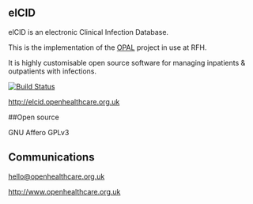 ## elCID

elCID is an electronic Clinical Infection Database.

This is the implementation of the [OPAL](https://github.com/openhealthcare/opal) project in use at RFH.

It is highly customisable open source software for managing inpatients & outpatients with infections.
          
[![Build
Status](https://travis-ci.org/openhealthcare/elcid-rfh.png)](https://travis-ci.org/openhealthcare/elcid-rfh)

http://elcid.openhealthcare.org.uk

##Open source

GNU Affero GPLv3

## Communications

hello@openhealthcare.org.uk

http://www.openhealthcare.org.uk
